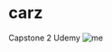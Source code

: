 # carz
Capstone 2 Udemy
![me](https://github.com/glarerena/carz/assets/147435514/8afbac7d-abcb-4d35-82f7-0c4910d95d15)

